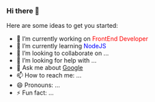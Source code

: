 ### Hi there 👋

Here are some ideas to get you started:

- 🔭 I’m currently working on <span style='color: red;'>FrontEnd Developer</span>
- 🌱 I’m currently learning <span style="color:blue;">NodeJS</span>
- 👯 I’m looking to collaborate on ...
- 🤔 I’m looking for help with ...
- 💬 Ask me about <a href="https://www.google.com/" target="_blank">Google</a>
- 📫 How to reach me: ...
- 😄 Pronouns: ...
- ⚡ Fun fact: ...
